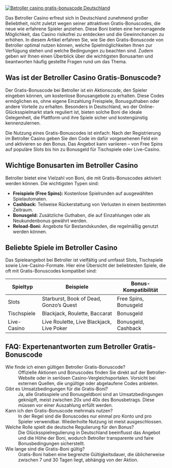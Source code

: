 [![Betroller casino gratis-bonuscode Deutschland](https://123-caf.pages.dev/gitsignup.png)](https://vrmoo.ru/Bt82HjjY)

<p>Das Betroller Casino erfreut sich in Deutschland zunehmend großer Beliebtheit, nicht zuletzt wegen seiner attraktiven Gratis-Bonuscodes, die neue wie erfahrene Spieler anziehen. Diese Boni bieten eine hervorragende Möglichkeit, das Casino risikofrei zu entdecken und die Gewinnchancen zu erhöhen. In diesem Artikel erfahren Sie, wie Sie den Gratis-Bonuscode von Betroller optimal nutzen können, welche Spielmöglichkeiten Ihnen zur Verfügung stehen und welche Bedingungen zu beachten sind. Zudem geben wir Ihnen einen Überblick über die wichtigsten Bonusarten und beantworten häufig gestellte Fragen rund um das Thema.</p>  <h2>Was ist der Betroller Casino Gratis-Bonuscode?</h2> <p>Der Gratis-Bonuscode bei Betroller ist ein Aktionscode, den Spieler eingeben können, um kostenlose Bonusangebote zu erhalten. Diese Codes ermöglichen es, ohne eigene Einzahlung Freispiele, Bonusguthaben oder andere Vorteile zu erhalten. Besonders in Deutschland, wo der Online-Glücksspielmarkt stark reguliert ist, bieten solche Boni die ideale Gelegenheit, die Plattform und ihre Spiele sicher und kostengünstig kennenzulernen.</p> <p>Die Nutzung eines Gratis-Bonuscodes ist einfach: Nach der Registrierung im Betroller Casino geben Sie den Code im dafür vorgesehenen Feld ein und aktivieren so den Bonus. Das Angebot kann variieren – von Free Spins auf populäre Slots bis hin zu Bonusgeld für Tischspiele oder Live-Casino.</p>  <h2>Wichtige Bonusarten im Betroller Casino</h2> <p>Betroller bietet eine Vielzahl von Boni, die mit Gratis-Bonuscodes aktiviert werden können. Die wichtigsten Typen sind:</p> <ul>   <li><strong>Freispiele (Free Spins):</strong> Kostenlose Spielrunden auf ausgewählten Spielautomaten.</li>   <li><strong>Cashback:</strong> Teilweise Rückerstattung von Verlusten in einem bestimmten Zeitraum.</li>   <li><strong>Bonusgeld:</strong> Zusätzliche Guthaben, die auf Einzahlungen oder als Neukundenbonus gewährt werden.</li>   <li><strong>Reload-Boni:</strong> Angebote für Bestandskunden, die regelmäßig genutzt werden können.</li> </ul>  <h2>Beliebte Spiele im Betroller Casino</h2> <p>Das Spieleangebot bei Betroller ist vielfältig und umfasst Slots, Tischspiele sowie Live-Casino-Formate. Hier eine Übersicht der beliebtesten Spiele, die oft mit Gratis-Bonuscodes kompatibel sind:</p>  <table>   <thead>     <tr>       <th>Spieltyp</th>       <th>Beispiele</th>       <th>Bonus-Kompatibilität</th>     </tr>   </thead>   <tbody>     <tr>       <td>Slots</td>       <td>Starburst, Book of Dead, Gonzo’s Quest</td>       <td>Free Spins, Bonusgeld</td>     </tr>     <tr>       <td>Tischspiele</td>       <td>Blackjack, Roulette, Baccarat</td>       <td>Bonusgeld</td>     </tr>     <tr>       <td>Live-Casino</td>       <td>Live Roulette, Live Blackjack, Live Poker</td>       <td>Bonusgeld, Cashback</td>     </tr>   </tbody> </table>  <h2>FAQ: Expertenantworten zum Betroller Gratis-Bonuscode</h2> <dl>   <dt>Wie finde ich einen gültigen Betroller Gratis-Bonuscode?</dt>   <dd>Offizielle Aktionen und Bonuscodes finden Sie direkt auf der Betroller-Website oder in seriösen Casino-Vergleichsportalen. Vorsicht bei externen Quellen, die ungültige oder abgelaufene Codes anbieten.</dd>    <dt>Gibt es Umsatzbedingungen für die Gratis-Boni?</dt>   <dd>Ja, alle Gratisspiele und Bonusgeldboni sind an Umsatzbedingungen geknüpft, meist zwischen 20x und 40x des Bonusbetrags. Diese müssen vor einer Auszahlung erfüllt werden.</dd>    <dt>Kann ich den Gratis-Bonuscode mehrmals nutzen?</dt>   <dd>In der Regel sind die Bonuscodes nur einmal pro Konto und pro Spieler verwendbar. Wiederholte Nutzung ist meist ausgeschlossen.</dd>    <dt>Welche Rolle spielt die deutsche Regulierung für den Bonus?</dt>   <dd>Die  Glücksspielregulierung in Deutschland beeinflusst das Angebot und die Höhe der Boni, wodurch Betroller transparente und faire Bonusbedingungen sicherstellt.</dd>    <dt>Wie lange sind die Gratis-Boni gültig?</dt>   <dd>Gratis-Boni haben eine begrenzte Gültigkeitsdauer, die üblicherweise zwischen 7 und 30 Tagen liegt, abhängig von der Aktion.</dd> </dl>